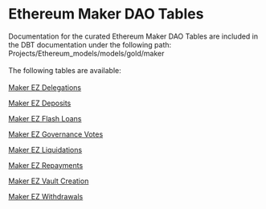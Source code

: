 # Ethereum Maker DAO Tables

Documentation for the curated Ethereum Maker DAO Tables are included in the DBT documentation under the following path: Projects/Ethereum\_models/models/gold/maker\
\
The following tables are available: \
\
[Maker EZ Delegations](https://flipsidecrypto.github.io/ethereum-models/#!/model/model.ethereum\_models.maker\_\_ez\_delegations)

[Maker EZ Deposits](https://flipsidecrypto.github.io/ethereum-models/#!/model/model.ethereum\_models.maker\_\_ez\_deposits)

[Maker EZ Flash Loans](https://flipsidecrypto.github.io/ethereum-models/#!/model/model.ethereum\_models.maker\_\_ez\_flash\_loans)

[Maker EZ Governance Votes](https://flipsidecrypto.github.io/ethereum-models/#!/model/model.ethereum\_models.maker\_\_ez\_governance\_votes)

[Maker EZ Liquidations](https://flipsidecrypto.github.io/ethereum-models/#!/model/model.ethereum\_models.maker\_\_ez\_liquidations)

[Maker EZ Repayments](https://flipsidecrypto.github.io/ethereum-models/#!/model/model.ethereum\_models.maker\_\_ez\_repayments)

[Maker EZ Vault Creation](https://flipsidecrypto.github.io/ethereum-models/#!/model/model.ethereum\_models.maker\_\_ez\_vault\_creation)

[Maker EZ Withdrawals](https://flipsidecrypto.github.io/ethereum-models/#!/model/model.ethereum\_models.maker\_\_ez\_withdrawals)

